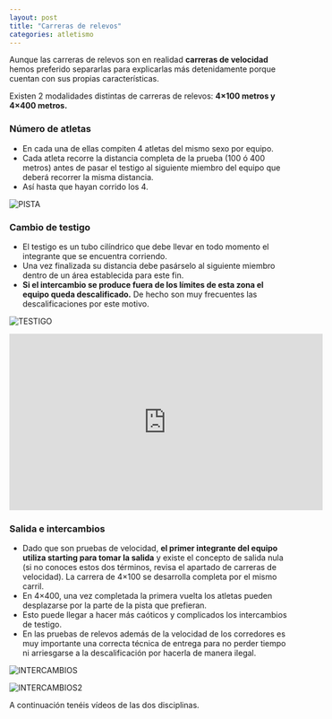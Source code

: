 ```yaml
---
layout: post
title: "Carreras de relevos"
categories: atletismo
---
```


Aunque las carreras de relevos son en realidad **carreras de velocidad** hemos preferido separarlas para explicarlas más detenidamente porque cuentan con sus propias características.

Existen 2 modalidades distintas de carreras de relevos: **4×100 metros y 4×400 metros.**

### Número de atletas ###

* En cada una de ellas compiten 4 atletas del mismo sexo por equipo.
* Cada atleta recorre la distancia completa de la prueba (100 ó 400 metros) antes de pasar el testigo al siguiente miembro del equipo que deberá recorrer la misma distancia.
* Así hasta que hayan corrido los 4.

![PISTA](https://danieledufis.github.io/images_text/atletismo_relevos_pista.jpg)

### Cambio de testigo ###

* El testigo es un tubo cilíndrico que debe llevar en todo momento el integrante que se encuentra corriendo. 
* Una vez finalizada su distancia debe pasárselo al siguiente miembro dentro de un área establecida para este fin. 
* **Si el intercambio se produce fuera de los límites de esta zona el equipo queda descalificado.** De hecho son muy frecuentes las descalificaciones por este motivo.

![TESTIGO](https://danieledufis.github.io/images_text/atletismo_relevos_testigo.jpg)

<iframe width="560" height="315" src="https://www.youtube.com/embed/VMQY0hPW-dM" frameborder="0" allow="accelerometer; autoplay; encrypted-media; gyroscope; picture-in-picture" allowfullscreen></iframe>

### Salida e intercambios ###

* Dado que son pruebas de velocidad, **el primer integrante del equipo utiliza starting para tomar la salida** y existe el concepto de salida nula (si no conoces estos dos términos, revisa el apartado de carreras de velocidad). La carrera de 4×100 se desarrolla completa por el mismo carril. 
* En 4×400, una vez completada la primera vuelta los atletas pueden desplazarse por la parte de la pista que prefieran. 
* Esto puede llegar a hacer más caóticos y complicados los intercambios de testigo.
* En las pruebas de relevos además de la velocidad de los corredores es muy importante una correcta técnica de entrega para no perder tiempo ni arriesgarse a la descalificación por hacerla de manera ilegal.

![INTERCAMBIOS](https://danieledufis.github.io/images_text/atletismo_relevos.jpg)

![INTERCAMBIOS2](https://danieledufis.github.io/images_text/atletismo_relevos2.jpg)

A continuación tenéis vídeos de las dos disciplinas.
